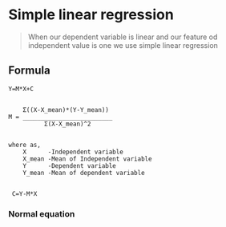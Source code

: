 # Simple linear regression 
> When our dependent variable  is  linear  and our feature od independent value is one we use simple linear regression
## Formula 
    Y=M*X+C
    
    
        Σ((X-X_mean)*(Y-Y_mean)) 
    M = _________________________ 
              Σ(X-X_mean)^2 
             
             
    where as,
        X      -Independent variable 
        X_mean -Mean of Independent variable 
        Y      -Dependent variable 
        Y_mean -Mean of dependent variable 


     C=Y-M*X
     
     
   ### Normal equation
